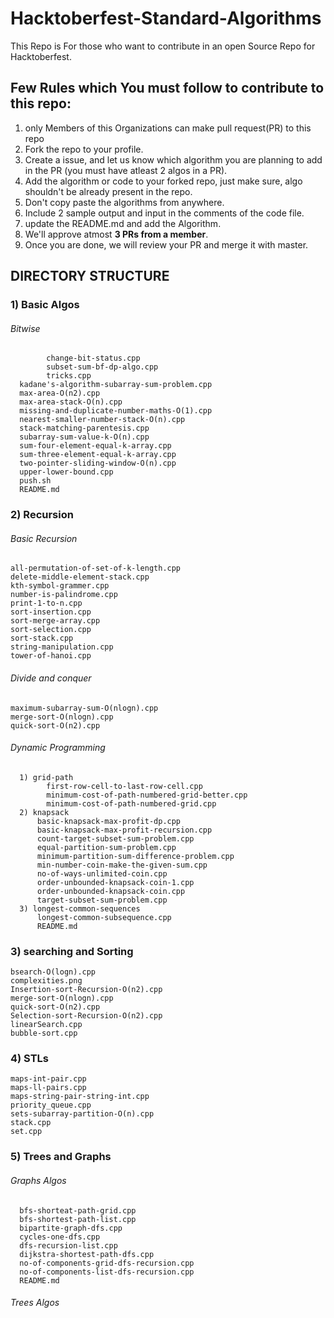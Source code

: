 # Hacktoberfest-Standard-Algorithms
This Repo is For those who want to contribute in an open Source Repo for Hacktoberfest.

## Few Rules which You must follow to contribute to this repo: 
1) only Members of this Organizations can make pull request(PR) to this repo
2) Fork the repo to your profile.
3) Create a issue, and let us know which algorithm you are planning to add in the PR (you must have atleast 2 algos in a PR).
3) Add the algorithm or code to your forked repo, just make sure, algo shouldn't be already present in the repo.
4) Don't copy paste the algorithms from anywhere.
5) Include 2 sample output and input in the comments of the code file.
6) update the README.md and add the Algorithm.
7) We'll approve atmost **3 PRs from a member**.
8) Once you are done, we will review your PR and merge it with master.


## DIRECTORY STRUCTURE

### 1) Basic Algos
###### Bitwise
            change-bit-status.cpp
            subset-sum-bf-dp-algo.cpp
            tricks.cpp
      kadane's-algorithm-subarray-sum-problem.cpp
      max-area-O(n2).cpp
      max-area-stack-O(n).cpp
      missing-and-duplicate-number-maths-O(1).cpp
      nearest-smaller-number-stack-O(n).cpp
      stack-matching-parentesis.cpp
      subarray-sum-value-k-O(n).cpp
      sum-four-element-equal-k-array.cpp
      sum-three-element-equal-k-array.cpp
      two-pointer-sliding-window-O(n).cpp
      upper-lower-bound.cpp
      push.sh
      README.md
  
### 2) Recursion
###### Basic Recursion
    all-permutation-of-set-of-k-length.cpp
    delete-middle-element-stack.cpp
    kth-symbol-grammer.cpp
    number-is-palindrome.cpp
    print-1-to-n.cpp
    sort-insertion.cpp
    sort-merge-array.cpp
    sort-selection.cpp
    sort-stack.cpp
    string-manipulation.cpp
    tower-of-hanoi.cpp
    
###### Divide and conquer
    maximum-subarray-sum-O(nlogn).cpp
    merge-sort-O(nlogn).cpp
    quick-sort-O(n2).cpp
    
###### Dynamic Programming
      1) grid-path
            first-row-cell-to-last-row-cell.cpp
            minimum-cost-of-path-numbered-grid-better.cpp
            minimum-cost-of-path-numbered-grid.cpp
      2) knapsack
          basic-knapsack-max-profit-dp.cpp
          basic-knapsack-max-profit-recursion.cpp
          count-target-subset-sum-problem.cpp
          equal-partition-sum-problem.cpp
          minimum-partition-sum-difference-problem.cpp
          min-number-coin-make-the-given-sum.cpp
          no-of-ways-unlimited-coin.cpp
          order-unbounded-knapsack-coin-1.cpp
          order-unbounded-knapsack-coin.cpp
          target-subset-sum-problem.cpp
      3) longest-common-sequences
          longest-common-subsequence.cpp
          README.md
      
### 3) searching and Sorting
    bsearch-O(logn).cpp
    complexities.png
    Insertion-sort-Recursion-O(n2).cpp
    merge-sort-O(nlogn).cpp
    quick-sort-O(n2).cpp
    Selection-sort-Recursion-O(n2).cpp
    linearSearch.cpp
    bubble-sort.cpp
### 4) STLs
    maps-int-pair.cpp
    maps-ll-pairs.cpp
    maps-string-pair-string-int.cpp
    priority_queue.cpp
    sets-subarray-partition-O(n).cpp
    stack.cpp
    set.cpp
### 5) Trees and Graphs
  ###### Graphs Algos
      bfs-shorteat-path-grid.cpp
      bfs-shortest-path-list.cpp
      bipartite-graph-dfs.cpp
      cycles-one-dfs.cpp
      dfs-recursion-list.cpp
      dijkstra-shortest-path-dfs.cpp
      no-of-components-grid-dfs-recursion.cpp
      no-of-components-list-dfs-recursion.cpp
      README.md
  ###### Trees Algos
